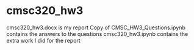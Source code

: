 # cmsc320_hw3

cmsc320_hw3.docx is my report
Copy of CMSC_HW3_Questions.ipynb contains the answers to the questions 
cmsc320_hw3.ipynb contains the extra work I did for the report

